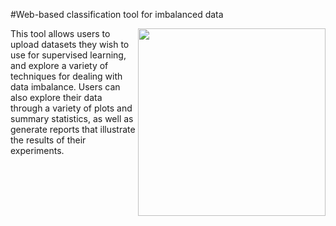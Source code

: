 #Web-based classification tool for imbalanced data

<a href="http://www.icensa.com/"><img src="http://i.imgur.com/NN4vi0n.png" width="300" align="right"></a>

This tool allows users to upload datasets they wish to use for supervised learning, and explore a variety of techniques for dealing with data imbalance. Users can  also explore their data through a variety of plots and summary statistics, as well as generate reports that illustrate the results of their experiments.